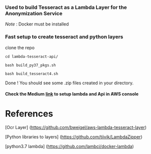 ### Used to build Tesseract as a Lambda Layer for the Anonymization Service


*Note* : Docker must be installed 

### Fast setup to create tesseract and python layers

clone the repo

```cd lambda-tesseract-api/```

```bash build_py37_pkgs.sh```

```bash build_tesseract4.sh```

Done ! You should see some .zip files created in your directory.

#### Check the Medium [link](https://medium.com/@amtam0/tesseract-4-serverless-api-using-aws-lambda-and-python-in-minutes-91279e73a50) to setup lambda and Api in AWS console

# References

[Ocr Layer] (https://github.com/bweigel/aws-lambda-tesseract-layer)

[Python libraries to layers] (https://github.com/tiivik/LambdaZipper)

[python3.7 lambda] (https://github.com/lambci/docker-lambda)
